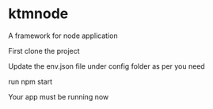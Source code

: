 # ktmnode
A framework for node application

First clone the project

Update the env.json file under config folder as per you need

run npm start

Your app must be running now
